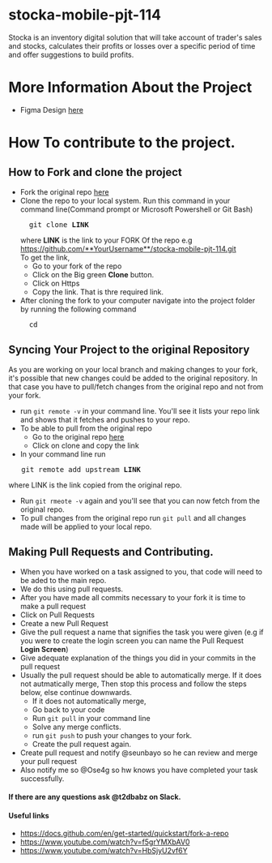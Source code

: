# stocka-mobile-pjt-114
Stocka is an inventory digital solution that will take account of trader's sales and stocks, calculates their profits or losses over a specific period of time and offer 
suggestions to build profits.

# More Information About the Project
- Figma Design <a href="https://www.figma.com/file/ttEUL6WHpolmOJpNVVONgY/Stocka-APP?node-id=0%3A1">here</a>

# How To contribute to the project.

## How to Fork and clone the project
- Fork the original repo <a href="https://github.com/zuri-training/stocka-mobile-pjt-114.git">here</a>
- Clone the repo to your local system. Run this command in your command line(Command prompt or Microsoft Powershell or Git Bash)     
  <pre>
    git clone <b>LINK</b>
  </pre>
  where **LINK** is the link to your FORK Of the repo e.g https://github.com/**YourUsername**/stocka-mobile-pjt-114.git      
  To get the link,
    - Go to your fork of the repo
    - Click on the Big green **Clone** button.
    - Click on Https
    - Copy the link. That is thre required link.
- After cloning the fork to your computer navigate into the project folder by running the following command      
    <pre>
    cd  
  </pre>     

## Syncing Your Project to the original Repository
As you are working on your local branch and making changes to your fork, it's possible that new changes could be added to the original repository. In that case you have to pull/fetch changes from the original repo and not from your fork.
- run ```git remote -v``` in your command line. You'll see it lists your repo link and shows that it fetches and pushes to your repo.
- To be able to pull from the original repo
  - Go to the original repo  <a href="https://github.com/zuri-training/stocka-mobile-pjt-114.git">here</a>
  - Click on clone and copy the link
- In your command line run 
<pre>
   git remote add upstream <b>LINK</b>
</pre>    
where LINK is the link copied from the original repo.
- Run ```git rmeote -v``` again and you'll see that you can now fetch from the original repo.
- To pull changes from the original repo run ```git pull``` and all changes made will be applied to your local repo.

## Making Pull Requests and Contributing.
- When you have worked on a task assigned to you, that code will need to be aded to the main repo.
- We do this using pull requests.
- After you have made all commits necessary to your fork it is time to make a pull request
- Click on Pull Requests
- Create a new Pull Request
- Give the pull request a name that signifies the task you were given (e.g if you were to create the login screen you can name the Pull Request **Login Screen**)
- Give adequate explanation of the things you did in your commits in the pull request
- Usually the pull request should be able to automatically merge. If it does not autmatically merge, Then stop this process and follow the steps below, else continue downwards.
  - If it does not automatically merge,
  - Go back to your code
  - Run ```git pull``` in your command line
  - Solve any merge conflicts.
  - run ```git push``` to push your changes to your fork. 
  - Create the pull request again.
- Create pull request and notify @seunbayo so he can review and merge your pull request
- Also notify me so @Ose4g so hw knows you have completed your task successfully.


#### If there are any questions ask @t2dbabz on Slack.

#### Useful links
- https://docs.github.com/en/get-started/quickstart/fork-a-repo
- https://www.youtube.com/watch?v=f5grYMXbAV0
- https://www.youtube.com/watch?v=HbSjyU2vf6Y
